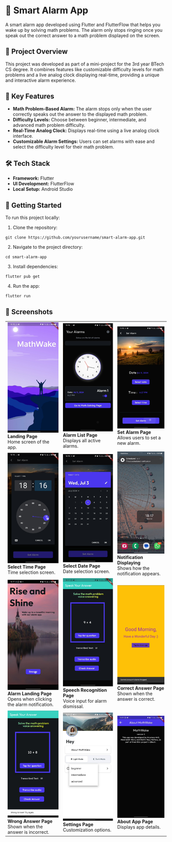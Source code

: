 # 📱 Smart Alarm App

A smart alarm app developed using Flutter and FlutterFlow that helps you wake up by solving math problems. The alarm only stops ringing once you speak out the correct answer to a math problem displayed on the screen.

## 🚀 Project Overview

This project was developed as part of a mini-project for the 3rd year BTech CS degree. It combines features like customizable difficulty levels for math problems and a live analog clock displaying real-time, providing a unique and interactive alarm experience.

## 🎯 Key Features

- **Math Problem-Based Alarm:** The alarm stops only when the user correctly speaks out the answer to the displayed math problem.
- **Difficulty Levels:** Choose between beginner, intermediate, and advanced math problem difficulty.
- **Real-Time Analog Clock:** Displays real-time using a live analog clock interface.
- **Customizable Alarm Settings:** Users can set alarms with ease and select the difficulty level for their math problem.

## 🛠️ Tech Stack

- **Framework:** Flutter
- **UI Development:** FlutterFlow
- **Local Setup:** Android Studio

## 🚀 Getting Started
To run this project locally:

1. Clone the repository:
```
git clone https://github.com/yourusername/smart-alarm-app.git
```
2. Navigate to the project directory:
```
cd smart-alarm-app
```
3. Install dependencies:
```
flutter pub get
```
4. Run the app:
```
flutter run
```
## 📸 Screenshots

<table>
  <tr>
    <td>
      <img src="math_wake/assets/images/Landing_Page.jpg" width="250"/>
      <br> <b>Landing Page</b><br>Home screen of the app.
    </td>
    <td>
      <img src="math_wake/assets/images/Alarm_List_Page.jpg" width="250"/>
      <br> <b>Alarm List Page</b><br>Displays all active alarms.
    </td>
    <td>
      <img src="math_wake/assets/images/SetAlarm_Page.jpg" width="250"/>
      <br> <b>Set Alarm Page</b><br>Allows users to set a new alarm.
    </td>
  </tr>
  <tr>
    <td>
      <img src="math_wake/assets/images/Select_Time_Page.jpg" width="250"/>
      <br> <b>Select Time Page</b><br>Time selection screen.
    </td>
    <td>
      <img src="math_wake/assets/images/Select_Date_Page.jpg" width="250"/>
      <br> <b>Select Date Page</b><br>Date selection screen.
    </td>
    <td>
      <img src="math_wake/assets/images/Notification_Displayed.jpg" width="250"/>
      <br> <b>Notification Displaying</b><br>Shows how the notification appears.
    </td>
  </tr>
  <tr>
    <td>
      <img src="math_wake/assets/images/Alarm_Landing_Page.jpg" width="250"/>
      <br> <b>Alarm Landing Page</b><br>Opens when clicking the alarm notification.
    </td>
    <td>
      <img src="math_wake/assets/images/Speechrecognition_Page.jpg" width="250"/>
      <br> <b>Speech Recognition Page</b><br>Voice input for alarm dismissal.
    </td>
     <td>
      <img src="math_wake/assets/images/Correct_Answer.jpg" width="250"/>
      <br> <b>Correct Answer Page</b><br>Shown when the answer is correct.
    </td>
  </tr>
  <tr>
    <td>
      <img src="math_wake/assets/images/Wrong_Answer.jpg" width="250"/>
      <br> <b>Wrong Answer Page</b><br>Shown when the answer is incorrect.
    </td>
    <td>
      <img src="math_wake/assets/images/Settings_Page.jpg" width="250"/>
      <br> <b>Settings Page</b><br>Customization options.
    </td>
    <td>
      <img src="math_wake/assets/images/About_Phone_Page.jpg" width="250"/>
      <br> <b>About App Page</b><br>Displays app details.
    </td>
  </tr>
</table>



